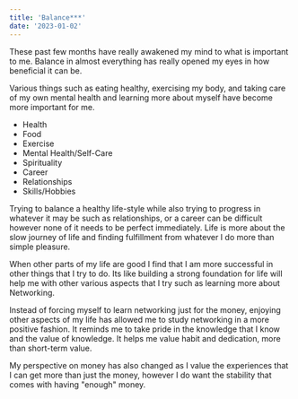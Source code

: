 ```yaml
---
title: 'Balance***'
date: '2023-01-02'
---
```


These past few months have really awakened my mind to what is important to me.
Balance in almost everything has really opened my eyes in how beneficial it can be.

Various things such as eating healthy, exercising my body, and taking care of my own mental health and learning more about myself have become more important for me.

- Health
- Food
- Exercise
- Mental Health/Self-Care
- Spirituality
- Career
- Relationships
- Skills/Hobbies

Trying to balance a healthy life-style while also trying to progress in whatever it may be such as relationships, or a career can be difficult however none of it needs to be perfect immediately.
Life is more about the slow journey of life and finding fulfillment from whatever I do more than simple pleasure.

When other parts of my life are good I find that I am more successful in other things that I try to do.
Its like building a strong foundation for life will help me with other various aspects that I try such as learning more about Networking. 

Instead of forcing myself to learn networking just for the money, enjoying other aspects of my life has allowed me to study networking in a more positive fashion.
It reminds me to take pride in the knowledge that I know and the value of knowledge.
It helps me value habit and dedication, more than short-term value.

My perspective on money has also changed as I value the experiences that I can get more than just the money, however I do want the stability that comes with having "enough" money.


